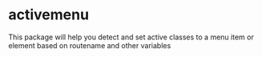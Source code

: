 activemenu
==========

This package will help you detect and set active classes to a menu item or element based on routename and other variables
